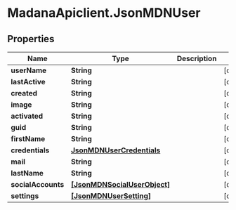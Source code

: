 # MadanaApiclient.JsonMDNUser

## Properties

Name | Type | Description | Notes
------------ | ------------- | ------------- | -------------
**userName** | **String** |  | [optional] 
**lastActive** | **String** |  | [optional] 
**created** | **String** |  | [optional] 
**image** | **String** |  | [optional] 
**activated** | **String** |  | [optional] 
**guid** | **String** |  | [optional] 
**firstName** | **String** |  | [optional] 
**credentials** | [**JsonMDNUserCredentials**](JsonMDNUserCredentials.md) |  | [optional] 
**mail** | **String** |  | [optional] 
**lastName** | **String** |  | [optional] 
**socialAccounts** | [**[JsonMDNSocialUserObject]**](JsonMDNSocialUserObject.md) |  | [optional] 
**settings** | [**[JsonMDNUserSetting]**](JsonMDNUserSetting.md) |  | [optional] 


